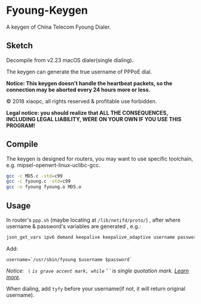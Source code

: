 # Fyoung-Keygen

A keygen of China Telecom Fyoung Dialer.

## Sketch

Decompile from v2.23 macOS dialer(single dialing).

The keygen can generate the true username of PPPoE dial.

**Notice: This keygen doesn't handle the heartbeat packets, so the connection may be aborted every 24 hours more or less.**

&copy; 2018 xiaopc, all rights reserved & profitable use forbidden. 

**Legal notice: you should realize that ALL THE CONSEQUENCES, INCLUDING LEGAL LIABILITY, WERE ON YOUR OWN IF YOU USE THIS PROGRAM!**

## Compile

The keygen is designed for routers, you may want to use specific toolchain, e.g. mipsel-openwrt-linux-uclibc-gcc.

```bash
gcc -c MD5.c -std=c99
gcc -c fyoung.c -std=c99
gcc -o fyoung fyoung.o MD5.o
```

## Usage

In router's `ppp.sh` (maybe locating at `/lib/netifd/proto/`) , after where username & password's variables are generated , e.g.:

```bash
json_get_vars ipv6 demand keepalive keepalive_adaptive username password pppd_options pppname unnumbered
```

Add:

```
username=`/usr/sbin/fyoung $username $password`
```

*Notice: ` \` ` is grave accent mark, while ` \' ` is single quotation mark. [Learn more](https://en.wikipedia.org/wiki/Grave_accent#Use_in_programming).*

When dialing, add `tyfy` before your username(if not, it will return original username).
